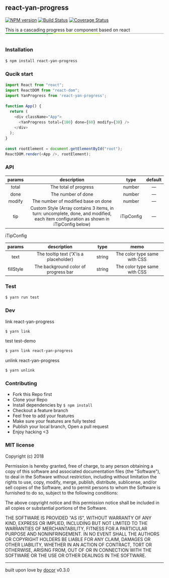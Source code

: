## react-yan-progress 
[![NPM version](https://img.shields.io/npm/v/react-yan-progress.svg?style=flat)](https://www.npmjs.com/package/react-yan-progress) 
[![Build Status](https://travis-ci.org/Yangfan2016/react-yan-progress.svg?branch=master)](https://travis-ci.org/Yangfan2016/react-yan-progress)
[![Coverage Status](https://coveralls.io/repos/github/Yangfan2016/react-yan-progress/badge.svg)](https://coveralls.io/github/Yangfan2016/react-yan-progress)


This is a cascading progress bar component based on react
![yan-progress](https://raw.githubusercontent.com/Yangfan2016/PicBed/master/Blog/yan-progress.gif)

### Installation
```bash
$ npm install react-yan-progress
```
### Qucik start
```js
import React from "react";
import ReactDOM from "react-dom";
import YanProgress from 'react-yan-progress';

function App() {
  return (
    <div className="App">
      <YanProgress total={100} done={60} modify={30} />
    </div>
  );
}

const rootElement = document.getElementById("root");
ReactDOM.render(<App />, rootElement);
```

### API

| params | description | type | default |
| :----: | :----: | :----: | :----: |
| total | The total of progress | number | — | 
| done | The number of done | number | — |
| modify | The number of modified base on done | number | — |
| tip | Custom Style (Array contains 3 items, in turn: uncomplete, done, and modified, each item configuration as shown in iTipConfig below)|iTipConfig|—|

iTipConfig

| params | description | type | memo |
| :----: | :----: | :----: | :----: | 
| text | The tooltip text ('X'is a placeholder) | string | The color type same with CSS |
| fillStyle | The background color of progress bar | string | The color type same with CSS |

### Test

```bash
$ yarn run test
```
### Dev

link react-yan-progress
```bash
$ yarn link
```

test test-demo
```bash
$ yarn link react-yan-progress
```

unlink react-yan-progress
```bash
$ yarn unlink
```

### Contributing
- Fork this Repo first
- Clone your Repo
- Install dependencies by `$ npm install`
- Checkout a feature branch
- Feel free to add your features
- Make sure your features are fully tested
- Publish your local branch, Open a pull request
- Enjoy hacking <3

### MIT license  
Copyright (c) 2018

Permission is hereby granted, free of charge, to any person obtaining a copy of this software and associated documentation files (the "Software"), to deal in the Software without restriction, including without limitation the rights to use, copy, modify, merge, publish, distribute, sublicense, and/or sell copies of the Software, and to permit persons to whom the Software is furnished to do so, subject to the following conditions:

The above copyright notice and this permission notice shall be included in all copies or substantial portions of the Software.

THE SOFTWARE IS PROVIDED "AS IS", WITHOUT WARRANTY OF ANY KIND, EXPRESS OR IMPLIED, INCLUDING BUT NOT LIMITED TO THE WARRANTIES OF MERCHANTABILITY, FITNESS FOR A PARTICULAR PURPOSE AND NONINFRINGEMENT. IN NO EVENT SHALL THE AUTHORS OR COPYRIGHT HOLDERS BE LIABLE FOR ANY CLAIM, DAMAGES OR OTHER LIABILITY, WHETHER IN AN ACTION OF CONTRACT, TORT OR OTHERWISE, ARISING FROM, OUT OF OR IN CONNECTION WITH THE SOFTWARE OR THE USE OR OTHER DEALINGS IN THE SOFTWARE.

---
built upon love by [docor](https://github.com/turingou/docor.git) v0.3.0
